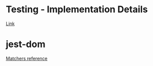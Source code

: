 
# Testing - Implementation Details
[Link](https://kentcdodds.com/blog/testing-implementation-details)

# jest-dom

[Matchers reference](https://github.com/testing-library/jest-dom)

